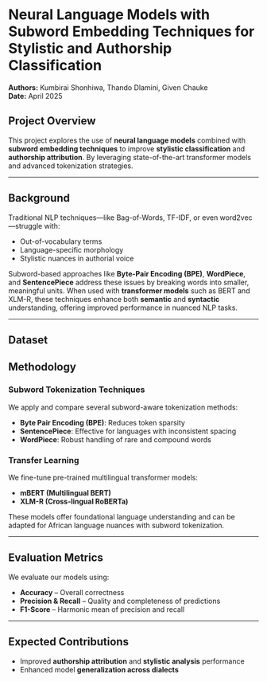 

# Neural Language Models with Subword Embedding Techniques for Stylistic and Authorship Classification

**Authors:** Kumbirai Shonhiwa, Thando Dlamini, Given Chauke  
**Date:** April 2025

## Project Overview

This project explores the use of **neural language models** combined with **subword embedding techniques** to improve **stylistic classification** and **authorship attribution**. By leveraging state-of-the-art transformer models and advanced tokenization strategies.

---

## Background

Traditional NLP techniques—like Bag-of-Words, TF-IDF, or even word2vec—struggle with:
- Out-of-vocabulary terms
- Language-specific morphology
- Stylistic nuances in authorial voice

Subword-based approaches like **Byte-Pair Encoding (BPE)**, **WordPiece**, and **SentencePiece** address these issues by breaking words into smaller, meaningful units. When used with **transformer models** such as BERT and XLM-R, these techniques enhance both **semantic** and **syntactic** understanding, offering improved performance in nuanced NLP tasks.

---

## Dataset

## Methodology

### Subword Tokenization Techniques

We apply and compare several subword-aware tokenization methods:
- **Byte Pair Encoding (BPE)**: Reduces token sparsity
- **SentencePiece**: Effective for languages with inconsistent spacing
- **WordPiece**: Robust handling of rare and compound words

### Transfer Learning

We fine-tune pre-trained multilingual transformer models:
- **mBERT (Multilingual BERT)**
- **XLM-R (Cross-lingual RoBERTa)**

These models offer foundational language understanding and can be adapted for African language nuances with subword tokenization.

---

## Evaluation Metrics

We evaluate our models using:

- **Accuracy** – Overall correctness
- **Precision & Recall** – Quality and completeness of predictions
- **F1-Score** – Harmonic mean of precision and recall

---

## Expected Contributions

- Improved **authorship attribution** and **stylistic analysis** performance
- Enhanced model **generalization across dialects**
